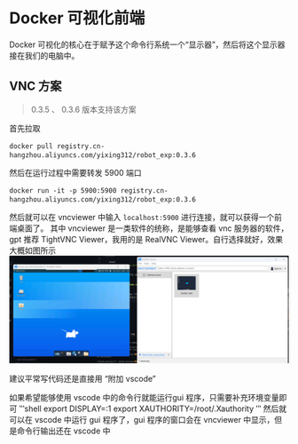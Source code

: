 # Docker 可视化前端

Docker 可视化的核心在于赋予这个命令行系统一个“显示器”，然后将这个显示器接在我们的电脑中。

## VNC 方案

> 0.3.5 、 0.3.6 版本支持该方案

首先拉取

```shell
docker pull registry.cn-hangzhou.aliyuncs.com/yixing312/robot_exp:0.3.6
```

然后在运行过程中需要转发 5900 端口

```shell
docker run -it -p 5900:5900 registry.cn-hangzhou.aliyuncs.com/yixing312/robot_exp:0.3.6
```

然后就可以在 vncviewer 中输入 `localhost:5900` 进行连接，就可以获得一个前端桌面了。
其中 vncviewer 是一类软件的统称，是能够查看 vnc 服务器的软件，gpt 推荐 TightVNC Viewer，我用的是 RealVNC Viewer。自行选择就好，效果大概如图所示
![图 0](images/Realvnc%20viewer%20%E7%A4%BA%E4%BE%8B.png)  

建议平常写代码还是直接用 “附加 vscode”

如果希望能够使用 vscode 中的命令行就能运行gui 程序，只需要补充环境变量即可
‵‵‵shell
export DISPLAY=:1
export XAUTHORITY=/root/.Xauthority
‵‵‵
然后就可以在 vscode 中运行 gui 程序了，gui 程序的窗口会在 vncviewer 中显示，但是命令行输出还在 vscode 中
